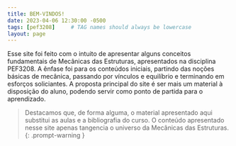 ```yaml
---
title: BEM-VINDOS!
date: 2023-04-06 12:30:00 -0500
tags: [pef3208]     # TAG names should always be lowercase
layout: page
---
```


Esse site foi feito com o intuito de apresentar alguns conceitos fundamentais de Mecânicas das Estruturas, apresentados na disciplina PEF3208. A ênfase foi para os conteúdos iniciais, partindo das noções básicas de mecânica, passando por vínculos e equilíbrio e terminando em esforços soliciantes. A proposta principal do site é ser mais um material à disposição do aluno, podendo servir como ponto de partida para o aprendizado. 

> Destacamos que, de forma alguma, o material apresentado aqui substitui as aulas e a bibliografia do curso. O conteúdo apresentado nesse site apenas tangencia o universo da Mecânicas das Estruturas.
{: .prompt-warning }



